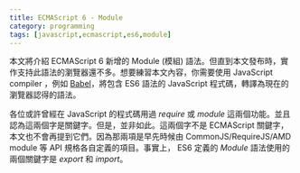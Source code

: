 ```yaml
---
title: ECMAScript 6 - Module
category: programming
tags: [javascript,ecmascript,es6,module]
---
```


本文將介紹 ECMAScript 6 新增的 Module (模組) 語法。但直到本文發布時，實作支持此語法的瀏覽器還不多。想要練習本文內容，你需要使用 JavaScript compiler ，例如 [Babel](http://babeljs.io/)，將包含 ES6 語法的 JavaScript 程式碼，轉譯為現在的瀏覽器認得的語法。

各位或許曾經在 JavaScript 的程式碼用過 <dfn>require</dfn> 或 <dfn>module</dfn> 這兩個功能。並且認為這兩個字是關鍵字。但是，並非如此。這兩個字不是 ECMAScript 關鍵字，本文也不會再提到它們。因為那兩項是早先時候由 CommonJS/RequireJS/AMD module 等 API 規格各自定義的項目。事實上， ES6 定義的 <dfn>Module</dfn> 語法使用的兩個關鍵字是 <dfn>export</dfn> 和 <dfn>import</dfn>。
